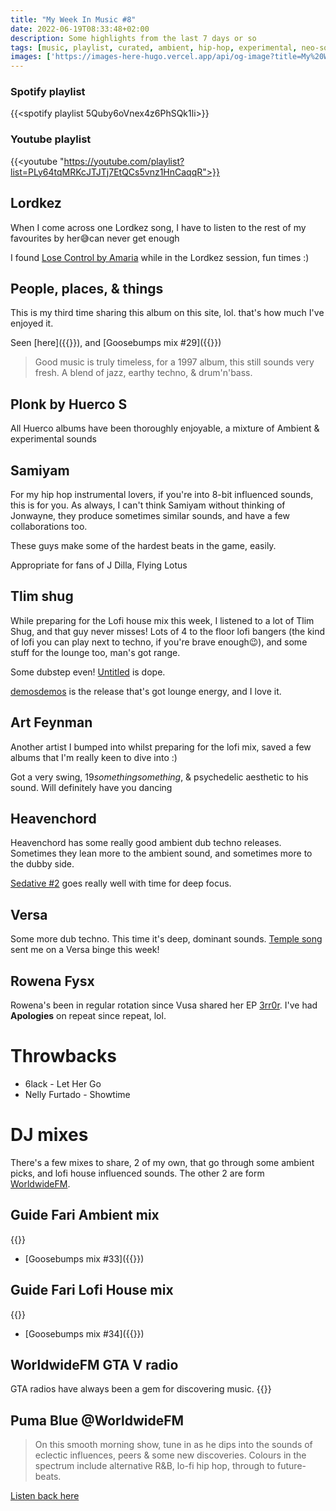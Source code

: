 ```yaml
---
title: "My Week In Music #8"
date: 2022-06-19T08:33:48+02:00
description: Some highlights from the last 7 days or so
tags: [music, playlist, curated, ambient, hip-hop, experimental, neo-soul, rnb, lofi]
images: ['https://images-here-hugo.vercel.app/api/og-image?title=My%20Week%20In%20Music%20%238']
---
```

### Spotify playlist

{{<spotify playlist 5Quby6oVnex4z6PhSQk1li>}}

### Youtube playlist

{{<youtube "https://youtube.com/playlist?list=PLy64tqMRKcJTJTj7EtQCs5vnz1HnCaqqR">}}

## Lordkez

When I come across one Lordkez song, I have to listen to the rest of my favourites by her😅can never get enough

I found [Lose Control by Amaria](https://open.spotify.com/track/4fVXcxsXPW5lhy5ut9biHB?si=6b84d1e56f7f4ac8) while in the Lordkez session, fun times :)

## People, places, & things

This is my third time sharing this album on this site, lol. that's how much I've enjoyed it.

Seen [here]({{<ref my-week-in-music-fri-08-april-22>}}), and [Goosebumps mix #29]({{<ref gb29>}})

> Good music is truly timeless, for a 1997 album, this still sounds very fresh. A blend of jazz, earthy techno, & drum'n'bass.
>
## Plonk by Huerco S

All Huerco albums have been thoroughly enjoyable, a mixture of Ambient & experimental sounds

## Samiyam

For my hip hop instrumental lovers, if you're into 8-bit influenced sounds, this is for you. As always, I can't think Samiyam without thinking of Jonwayne, they produce sometimes similar sounds, and have a few collaborations too.

These guys make some of the hardest beats in the game, easily.

Appropriate for fans of J Dilla, Flying Lotus

## Tlim shug

While preparing for the Lofi house mix this week, I listened to a lot of Tlim Shug, and that guy never misses! Lots of 4 to the floor lofi bangers (the kind of lofi you can play next to techno, if you're brave enough😉), and some stuff for the lounge too, man's got range.

Some dubstep even! [Untitled](https://open.spotify.com/track/0QJ6AaLgU44YnskguHSVFY?si=6450d1b6518045c8) is dope.

[demosdemos](https://tlimshug.bandcamp.com/album/demosdemos) is the release that's got lounge energy, and I love it.

## Art Feynman

Another artist I bumped into whilst preparing for the lofi mix, saved a few albums that I'm really keen to dive into :)

Got a very swing, 19*somethingsomething*, & psychedelic aesthetic to his sound. Will definitely have you dancing

## Heavenchord

Heavenchord has some really good ambient dub techno releases. Sometimes they lean more to the ambient sound, and sometimes more to the dubby side.

[Sedative #2](https://open.spotify.com/album/5SlLdxzm56DRe0ABywcCiq?si=UPb5RMACQmqGmbSWphJ2IA) goes really well with time for deep focus.

## Versa

Some more dub techno. This time it's deep, dominant sounds. [Temple song](https://open.spotify.com/track/6NPRcKOYbD2rp8AVJr8VPp?si=a39b25db1855473f) sent me on a Versa binge this week!

## Rowena Fysx

Rowena's been in regular rotation since Vusa shared her EP [3rr0r](https://open.spotify.com/album/1cem9I2x2idLH5n3Vz4CNx?si=irQyEEClTeiTBnYA6PExPw). I've had **Apologies** on repeat since repeat, lol.

# Throwbacks

- 6lack - Let Her Go
- Nelly Furtado - Showtime

# DJ mixes

There's a few mixes to share, 2 of my own, that go through some ambient picks, and lofi house influenced sounds. The other 2 are form [WorldwideFM](https://worldwidefm.net/).

## Guide Fari Ambient mix

{{<youtube QuUAIQbLsVE>}}

- [Goosebumps mix #33]({{<ref gb33>}})

## Guide Fari Lofi House mix

{{<youtube Wq3c497KXps>}}

- [Goosebumps mix #34]({{<ref gb34>}})

## WorldwideFM GTA V radio

GTA radios have always been a gem for discovering music.
{{<youtube fYi-ZoglszY>}}

## Puma Blue @WorldwideFM
>
> On this smooth morning show, tune in as he dips into the sounds of eclectic influences, peers & some new discoveries. Colours in the spectrum include alternative R&B, lo-fi hip hop, through to future-beats.

[Listen back here](https://worldwidefm.net/episode/blueish-puma-blue-2)
